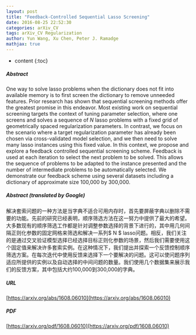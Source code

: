 ```yaml
---
layout: post
title: "Feedback-Controlled Sequential Lasso Screening"
date: 2016-08-25 22:52:30
categories: arXiv_CV
tags: arXiv_CV Regularization
author: Yun Wang, Xu Chen, Peter J. Ramadge
mathjax: true
---
```


* content
{:toc}

##### Abstract
One way to solve lasso problems when the dictionary does not fit into available memory is to first screen the dictionary to remove unneeded features. Prior research has shown that sequential screening methods offer the greatest promise in this endeavor. Most existing work on sequential screening targets the context of tuning parameter selection, where one screens and solves a sequence of $N$ lasso problems with a fixed grid of geometrically spaced regularization parameters. In contrast, we focus on the scenario where a target regularization parameter has already been chosen via cross-validated model selection, and we then need to solve many lasso instances using this fixed value. In this context, we propose and explore a feedback controlled sequential screening scheme. Feedback is used at each iteration to select the next problem to be solved. This allows the sequence of problems to be adapted to the instance presented and the number of intermediate problems to be automatically selected. We demonstrate our feedback scheme using several datasets including a dictionary of approximate size 100,000 by 300,000.

##### Abstract (translated by Google)
解决套索问题的一种方法是当字典不适合可用内存时，首先要屏蔽字典以删除不需要的功能。先前的研究已经表明，顺序筛选方法在这一努力中提供了最大的希望。大多数现有的顺序筛选工作都是针对调整参数选择的背景下进行的，其中用几何间隔正则化参数的固定网格来筛选和解决一系列$ N $ lasso问题。相反，我们关注的是通过交叉验证模型选择已经选择目标正则化参数的场景，然后我们需要使用这个固定值来解决许多套索实例。在这种情况下，我们提出并探索一个反馈控制顺序筛选方案。在每次迭代中使用反馈来选择下一个要解决的问题。这可以使问题序列适应所提供的实例以及自动选择的中间问题的数量。我们使用几个数据集来展示我们的反馈方案，其中包括大约100,000到300,000的字典。

##### URL
[https://arxiv.org/abs/1608.06010](https://arxiv.org/abs/1608.06010)

##### PDF
[https://arxiv.org/pdf/1608.06010](https://arxiv.org/pdf/1608.06010)

